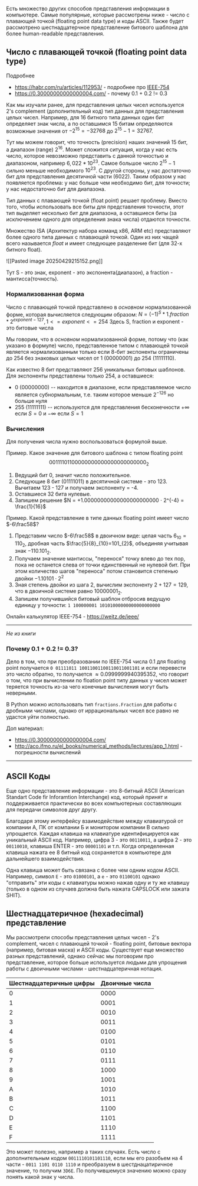 Есть множество других способов представления информации в компьютере. Самые популярные, которые рассмотрены ниже - число с плавающей точкой (floating point data type) и коды ASCII. Также будет рассмотрено шестнадцатерчное представление битового шаблона для более human-readable представления.

## Число с плавающей точкой (floating point data type)

Подробнее 
- https://habr.com/ru/articles/112953/ - подробнее про [IEEE-754](https://standards.ieee.org/ieee/754/4211/)
- https://0.30000000000000004.com/ - почему 0.1 + 0.2 != 0.3

Как мы изучали ранее, для представления целых чисел используется 2's complement (дополнительный код) тип данных для представления целых чисел. Например, для 16 битного типа данных один бит определяет знак числа, а по оставшимся 15 битам определяются возможные значения от $-2^{15}=-32768$ до $2^{15}-1=32767$. 

Тут мы можем говорит, что точность (precision) наших значений 15 бит, а диапазон (range) $2^{16}$. Может сложится ситуация, когда у нас есть число, которое невозможно представить с данной точностью и диапазоном, например $6,022*10^{23}$. Самое большое число $2^{15} - 1$ сильно меньше необходимого $10^{23}$. С другой стороны, у нас достаточно бит для представления десятичной части (6022). Таким образом у нас появляется проблема: у нас больше чем необходимо бит, для точности; у нас недостаточно бит для диапазона.

Тип данных с плавающей точкой (float point) решает проблему. Вместо того, чтобы использовать все биты для представления точности, этот тип выделяет несколько бит для диапазона, а оставшиеся биты (за исключением одного для определения знака числа) отдаются точности. 

Множество ISA (Архитектур набора команд x86, ARM etc) представляют более одного типа данных с плавающей точкой. Один из них чащей всего называется *float* и имеет следующее разделение бит (для 32-х битного float).

![[Pasted image 20250429215152.png]]

Тут S - это знак, exponent - это экспонента(диапазон), а fraction - мантисса(точность).

### Нормализованная форма 

Число с плавающей точкой представлено в *основном* нормализованной форме, которая вычисляется следующим образом:
$N = (-1)^{S} * 1.fraction * 2^{exponent-127}, 1 <= exponent <= 254$ 
Здесь S, fraction и exponent - это битовые числа  

Мы говорим, что в *основном* нормализованной форме, потому что (как указано в формуле) число, представленное типом с плавающей точкой является нормализованным только если 8-бит экспоненты ограничены до 254 без знаковых целых чисел от 1 (00000001) до 254 (11111110).

Как известно 8 бит представляют 256 уникальных битовых шаблонов. Для экспоненты представлены только 254, а оставшиеся: 
* 0 (00000000) -- находится в диапазоне, если представляемое число является субнормальным, т.е. таким которое меньше $2^{-126}$ но больше нуля
* 255 (11111111) -- используются для представления бесконечности $+\infty$ если $S=0$ и $-\infty$ если $S=1$

### Вычисления

Для получения числа нужно воспользоваться формулой выше.

Пример. Какое значение для битового шаблона с типом floating point 
$$
00111101100000000000000000000000_{2}
$$
1. Ведущий бит 0, значит число положительное.
2. Следующие 8 бит ($01111011$) в десятичной системе - это 123. Вычитаем 123 - 127 и получаем экспоненту = -4.
3. Оставшиеся 32 бита нулевые.
4. Запишем решение $N = +1.00000000000000000000000 ⋅ 2^{-4} = \frac{1}{16}$ 

Пример. Какой представление в типе данных floating point имеет число $-6\frac58$?
1. Представим число $-6\frac58$ в двоичном виде: целая часть $6_{10}=110_2$, дробная часть $\frac{5}{8}_{10}=101_{2}$, объединяя учитывая знак $-110.101_{2}$.
2. Получаем значение мантиссы, "перенося" точку влево до тех пор, пока не останется слева от точки единственный не нулевой бит. При этом количество шагов "переноса" потом становится степенью двойки $-1.10101⋅2^2$ 
3. Зная степень двойки из шага 2, вычислим экспоненту $2+127=129$, что в двоичной системе равно $10000001_2$.
4. Запишем получившийся битовый шаблон отбросив ведущую единицу у точности: `1 100000001 10101000000000000000000`  

Онлайн калькулятор IEEE-754 - https://weitz.de/ieee/

---
*Не из книги*
### Почему 0.1 + 0.2 != 0.3?

Дело в том, что при преобразовании по IEEE-754 числа $0.1$ для floating point получается 
`0 01111011 10011001100110011001101` и если перевести это число обратно, то получается $≈0.0999999940395352$, что говорит о том, что при вычислении по floation point типу данных у чисел может теряется точность из-за чего конечные вычисления могут быть неверными.

В Python можно использовать тип `fractions.Fraction` для работы с дробными числами, однако от иррациональных чисел все равно не удастся уйти полностью.

Доп материал:
* https://0.30000000000000004.com/
* http://aco.ifmo.ru/el_books/numerical_methods/lectures/app_1.html - погрешности вычислений

---

## ASCII Коды

Еще одно представление информации - это 8-битный ASCII (American Standart Code fir Inforamtion Interchange) код, который принят и поддерживается практически во всех компьютерных составляющих для передачи символов друг другу. 

Благодаря этому интерфейсу взаимодействие между клавиатурой от компании А, ПК от компании Б и монитором компании В сильно упрощается. Каждая клавиша на клавиатуре идентифицируется как уникальный ASCII код. Например, цифра 3 - это  `00110011`, а цифра 2 - это `00110010`, клавиша ENTER - это `00001101` и т.п. Когда определенная клавиша нажата ее 8 битный код сохраняется в компьютере для дальнейшего взаимодействия. 

Одна клавиша может быть связана с более чем одним кодом ASCII. Например, символ `E` - это `01000101`, а `e` - это `01100101` однако "отправить" эти коды с клавиатуры можно нажав одну и ту же клавишу (только в одном из случаев должна быть нажата CAPSLOCK или зажата SHIT).

## Шестнадцатеричное (hexadecimal) представление

Мы рассмотрели способы представления целых чисел - 2's complement, чисел с плавающей точкой - floating point, битовые вектора (например, битовая маска) и ASCII коды. Существует еще множество разных представлений, однако сейчас мы поговорим про представление, которое больше используется людьми для упрощения работы с двоичными числами - шестнадцатеричная нотация.

| Шестнадцатеричные цифры | Двоичные числа |
| ----------------------- | -------------- |
| 0                       | 0000           |
| 1                       | 0001           |
| 2                       | 0010           |
| 3                       | 0011           |
| 4                       | 0100           |
| 5                       | 0101           |
| 6                       | 0110           |
| 7                       | 0111           |
| 8                       | 1000           |
| 9                       | 1001           |
| A                       | 1010           |
| B                       | 1011           |
| C                       | 1100           |
| D                       | 1101           |
| E                       | 1110           |
| F                       | 1111           |


Это может полезно, например а таких случаях. Есть число с дополнительным кодом `0011110101101110`, если мы его разобьем на 4 части - `0011 1101 0110 1110` и преобразуем в шестднацатиричное значение, то получим `3D6E`. По получившемуся значению можно сразу понять какой знак у числа.